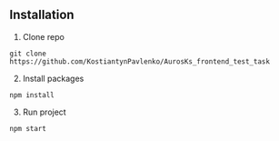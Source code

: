 ## Installation

1. Clone repo
```
git clone https://github.com/KostiantynPavlenko/AurosKs_frontend_test_task
```
2. Install packages
```
npm install
```
3. Run project
```
npm start
```
